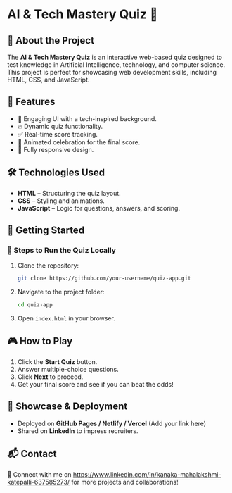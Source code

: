 # AI & Tech Mastery Quiz 🚀

## 📌 About the Project
The **AI & Tech Mastery Quiz** is an interactive web-based quiz designed to test knowledge in Artificial Intelligence, technology, and computer science. This project is perfect for showcasing web development skills, including HTML, CSS, and JavaScript.


## 🎯 Features
- 🌟 Engaging UI with a tech-inspired background.
- 🔥 Dynamic quiz functionality.
- ✅ Real-time score tracking.
- 🎉 Animated celebration for the final score.
- 📱 Fully responsive design.


## 🛠️ Technologies Used
- **HTML** – Structuring the quiz layout.
- **CSS** – Styling and animations.
- **JavaScript** – Logic for questions, answers, and scoring.


## 🚀 Getting Started

### 🔹 Steps to Run the Quiz Locally
1. Clone the repository:
   ```sh
   git clone https://github.com/your-username/quiz-app.git
   ```
2. Navigate to the project folder:
   ```sh
   cd quiz-app
   ```
3. Open `index.html` in your browser.


## 🎮 How to Play
1. Click the **Start Quiz** button.
2. Answer multiple-choice questions.
3. Click **Next** to proceed.
4. Get your final score and see if you can beat the odds!


## 📢 Showcase & Deployment
- Deployed on **GitHub Pages / Netlify / Vercel** (Add your link here)
- Shared on **LinkedIn** to impress recruiters.


## 📬 Contact
🔗 Connect with me on https://www.linkedin.com/in/kanaka-mahalakshmi-katepalli-637585273/ for more projects and collaborations!
